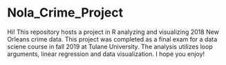# Nola_Crime_Project

Hi! This repository hosts a project in R analyzing and visualizing 2018 New Orleans crime data. This project was completed as a final exam for a data sciene course in fall 2019 at Tulane University. The analysis utilizes loop arguments, linear regression and data visualization. I hope you enjoy!

